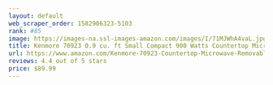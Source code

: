 ```yaml
---
layout: default 
﻿web_scraper_order: 1582906323-5103
rank: #85
image: https://images-na.ssl-images-amazon.com/images/I/71MJWhA4vaL.jpg
title: Kenmore 70923 0.9 cu. ft Small Compact 900 Watts Countertop Microwave with 10 Power…
url: https://www.amazon.com/Kenmore-70923-Countertop-Microwave-Removable/dp/B07VVMG7S6/ref=zg_mw_appliances_85?_encoding=UTF8&psc=1&refRID=S62GX33RNB85DCMRPD2E
reviews: 4.4 out of 5 stars
price: $89.99 
---
```

